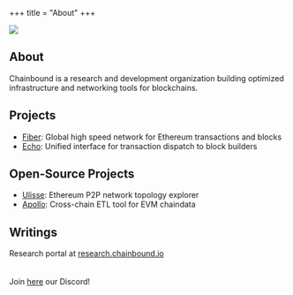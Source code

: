 +++
title = "About"
+++

![](/logo.svg)

## About
Chainbound is a research and development organization building optimized infrastructure and networking tools for blockchains.

## Projects
* [Fiber](https://fiber.chainbound.io/): Global high speed network for Ethereum transactions and blocks
* [Echo](https://echo.chainbound.io/): Unified interface for transaction dispatch to block builders

## Open-Source Projects
* [Ulisse](https://chainbound.grafana.net/public-dashboards/b39ed764b36548a2a74024eab3de2fe3): Ethereum P2P network topology explorer
* [Apollo](https://chainbound.github.io/apollo-docs/): Cross-chain ETL tool for EVM chaindata

## Writings
Research portal at [research.chainbound.io](https://research.chainbound.io/)\
\
\
Join [here](https://discord.gg/Q8xAsuCVrT) our Discord!

